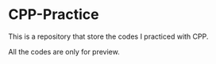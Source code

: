 # CPP-Practice
This is a repository that store the codes I practiced with CPP.

All the codes are only for preview.
